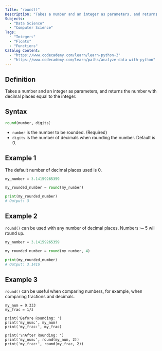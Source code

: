 ```yaml
---
Title: "round()"
Description: "Takes a number and an integer as parameters, and returns the number with decimal places equal to the integer."
Subjects:
  - "Data Science"
  - "Computer Science"
Tags: 
  - "Integers"
  - "Floats"
  - "Functions"
Catalog Content: 
  - "https://www.codecademy.com/learn/learn-python-3"
  - "https://www.codecademy.com/learn/paths/analyze-data-with-python"
---
```


## Definition 

Takes a number and an integer as parameters, and returns the number with decimal places equal to the integer.

## Syntax

```python
round(number, digits)
```

- `number` is the number to be rounded. (Required)
- `digits` is the number of decimals when rounding the number. Default is 0.

## Example 1

The default number of decimal places used is 0.

```python
my_number = 3.14159265359

my_rounded_number = round(my_number)

print(my_rounded_number)
# Output: 3
```

## Example 2

`round()` can be used with any number of decimal places. Numbers `>=` 5 will round up.

```python
my_number = 3.14159265359

my_rounded_number = round(my_number, 4)

print(my_rounded_number)
# Output: 3.1416
```

## Example 3

`round()` can be useful when comparing numbers, for example, when comparing fractions and decimals.

```codebyte/py
my_num = 0.333
my_frac = 1/3

print('Before Rounding: ')
print('my_num:', my_num)
print('my_frac:', my_frac)

print('\nAfter Rounding: ')
print('my_num:', round(my_num, 2))
print('my_frac:', round(my_frac, 2))
```
